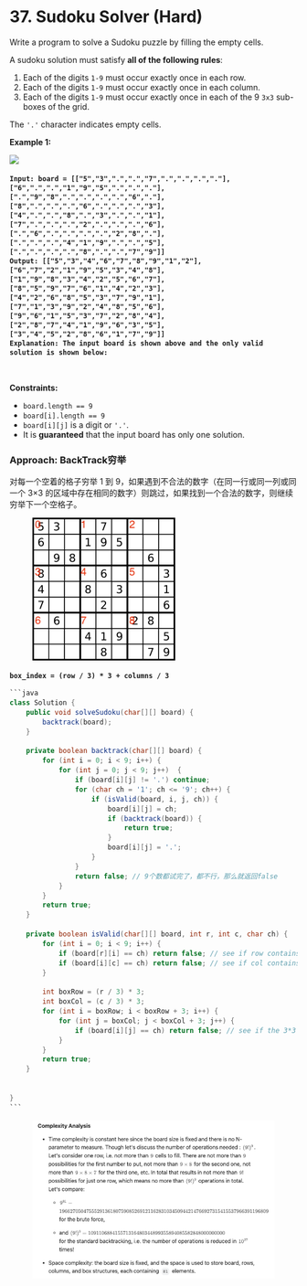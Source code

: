 # 37. Sudoku Solver (Hard)

Write a program to solve a Sudoku puzzle by filling the empty cells.

A sudoku solution must satisfy **all of the following rules**:

1. Each of the digits `1-9` must occur exactly once in each row.
2. Each of the digits `1-9` must occur exactly once in each column.
3. Each of the digits `1-9` must occur exactly once in each of the 9 `3x3` sub-boxes of the grid.

The `'.'` character indicates empty cells.

&#x20;

**Example 1:**

![](https://upload.wikimedia.org/wikipedia/commons/thumb/f/ff/Sudoku-by-L2G-20050714.svg/250px-Sudoku-by-L2G-20050714.svg.png)

<pre><code><strong>Input: board = [["5","3",".",".","7",".",".",".","."],["6",".",".","1","9","5",".",".","."],[".","9","8",".",".",".",".","6","."],["8",".",".",".","6",".",".",".","3"],["4",".",".","8",".","3",".",".","1"],["7",".",".",".","2",".",".",".","6"],[".","6",".",".",".",".","2","8","."],[".",".",".","4","1","9",".",".","5"],[".",".",".",".","8",".",".","7","9"]]
</strong><strong>Output: [["5","3","4","6","7","8","9","1","2"],["6","7","2","1","9","5","3","4","8"],["1","9","8","3","4","2","5","6","7"],["8","5","9","7","6","1","4","2","3"],["4","2","6","8","5","3","7","9","1"],["7","1","3","9","2","4","8","5","6"],["9","6","1","5","3","7","2","8","4"],["2","8","7","4","1","9","6","3","5"],["3","4","5","2","8","6","1","7","9"]]
</strong><strong>Explanation: The input board is shown above and the only valid solution is shown below:
</strong>

</code></pre>

&#x20;

**Constraints:**

* `board.length == 9`
* `board[i].length == 9`
* `board[i][j]` is a digit or `'.'`.
* It is **guaranteed** that the input board has only one solution.



### Approach: BackTrack穷举

对每一个空着的格子穷举 1 到 9，如果遇到不合法的数字（在同一行或同一列或同一个 3×3 的区域中存在相同的数字）则跳过，如果找到一个合法的数字，则继续穷举下一个空格子。

<figure><img src="../../../.gitbook/assets/image (8) (1).png" alt=""><figcaption></figcaption></figure>

**`box_index = (row / 3) * 3 + columns / 3`**

````java
```java
class Solution {
    public void solveSudoku(char[][] board) {
        backtrack(board);
    }

    private boolean backtrack(char[][] board) {
        for (int i = 0; i < 9; i++) {
            for (int j = 0; j < 9; j++)  {
                if (board[i][j] != '.') continue;
                for (char ch = '1'; ch <= '9'; ch++) {
                    if (isValid(board, i, j, ch)) {
                        board[i][j] = ch;
                        if (backtrack(board)) {
                            return true;
                        }
                        board[i][j] = '.';
                    }
                }
                return false; // 9个数都试完了，都不行，那么就返回false 
            }
        }
        return true;
    }

    private boolean isValid(char[][] board, int r, int c, char ch) {
        for (int i = 0; i < 9; i++) {
            if (board[r][i] == ch) return false; // see if row contains char
            if (board[i][c] == ch) return false; // see if col contains char
        }

        int boxRow = (r / 3) * 3;
        int boxCol = (c / 3) * 3;
        for (int i = boxRow; i < boxRow + 3; i++) {
            for (int j = boxCol; j < boxCol + 3; j++) {
                if (board[i][j] == ch) return false; // see if the 3*3 box contains char
            }
        }
        return true;
    }


}
```
````

<figure><img src="../../../.gitbook/assets/image (1) (1) (1) (1) (1) (1) (1).png" alt=""><figcaption></figcaption></figure>


